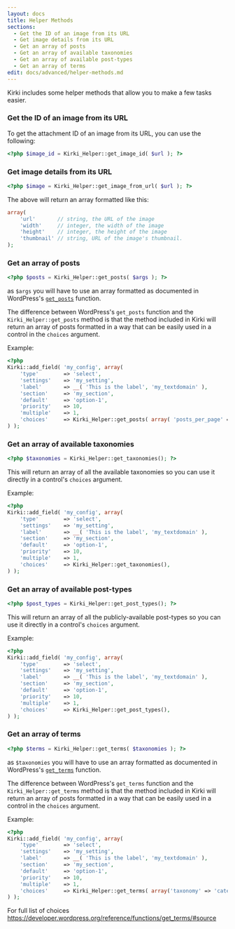 ```yaml
---
layout: docs
title: Helper Methods
sections:
  - Get the ID of an image from its URL
  - Get image details from its URL
  - Get an array of posts
  - Get an array of available taxonomies
  - Get an array of available post-types
  - Get an array of terms
edit: docs/advanced/helper-methods.md
---
```


Kirki includes some helper methods that allow you to make a few tasks easier.

### Get the ID of an image from its URL

To get the attachment ID of an image from its URL, you can use the following:

```php
<?php $image_id = Kirki_Helper::get_image_id( $url ); ?>
```

### Get image details from its URL

```php
<?php $image = Kirki_Helper::get_image_from_url( $url ); ?>
```

The above will return an array formatted like this:

```php
array(
	'url'       // string, the URL of the image
	'width'     // integer, the width of the image
	'height'    // integer, the height of the image
	'thumbnail' // string, URL of the image's thumbnail.
);
```

### Get an array of posts

```php
<?php $posts = Kirki_Helper::get_posts( $args ); ?>
```

as `$args` you will have to use an array formatted as documented in WordPress's [`get_posts`](https://codex.wordpress.org/Template_Tags/get_posts) function.

The difference between WordPress's `get_posts` function and the `Kirki_Helper::get_posts` method is that the method included in Kirki will return an array of posts formatted in a way that can be easily used in a control in the `choices` argument.

Example:

```php
<?php
Kirki::add_field( 'my_config', array(
	'type'        => 'select',
	'settings'    => 'my_setting',
	'label'       => __( 'This is the label', 'my_textdomain' ),
	'section'     => 'my_section',
	'default'     => 'option-1',
	'priority'    => 10,
	'multiple'    => 1,
	'choices'     => Kirki_Helper::get_posts( array( 'posts_per_page' => 10, 'post_type' => 'page' ) ),
) );
```

### Get an array of available taxonomies

```php
<?php $taxonomies = Kirki_Helper::get_taxonomies(); ?>
```

This will return an array of all the available taxonomies so you can use it directly in a control's `choices` argument.

Example:

```php
<?php
Kirki::add_field( 'my_config', array(
	'type'        => 'select',
	'settings'    => 'my_setting',
	'label'       => __( 'This is the label', 'my_textdomain' ),
	'section'     => 'my_section',
	'default'     => 'option-1',
	'priority'    => 10,
	'multiple'    => 1,
	'choices'     => Kirki_Helper::get_taxonomies(),
) );
```

### Get an array of available post-types

```php
<?php $post_types = Kirki_Helper::get_post_types(); ?>
```

This will return an array of all the publicly-available post-types so you can use it directly in a control's `choices` argument.

Example:

```php
<?php
Kirki::add_field( 'my_config', array(
	'type'        => 'select',
	'settings'    => 'my_setting',
	'label'       => __( 'This is the label', 'my_textdomain' ),
	'section'     => 'my_section',
	'default'     => 'option-1',
	'priority'    => 10,
	'multiple'    => 1,
	'choices'     => Kirki_Helper::get_post_types(),
) );
```

### Get an array of terms

```php
<?php $terms = Kirki_Helper::get_terms( $taxonomies ); ?>
```

as `$taxonomies` you will have to use an array formatted as documented in WordPress's [`get_terms`](https://developer.wordpress.org/reference/functions/get_terms/) function.

The difference between WordPress's `get_terms` function and the `Kirki_Helper::get_terms` method is that the method included in Kirki will return an array of posts formatted in a way that can be easily used in a control in the `choices` argument.

Example:

```php
<?php
Kirki::add_field( 'my_config', array(
	'type'        => 'select',
	'settings'    => 'my_setting',
	'label'       => __( 'This is the label', 'my_textdomain' ),
	'section'     => 'my_section',
	'default'     => 'option-1',
	'priority'    => 10,
	'multiple'    => 1,
	'choices'     => Kirki_Helper::get_terms( array('taxonomy' => 'category') )),
) );
```
For full list of choices https://developer.wordpress.org/reference/functions/get_terms/#source
